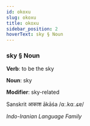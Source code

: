```yaml
---
id: okoxu
slug: okoxu
title: okoxu
sidebar_position: 2
hoverText: sky § Noun
---
```


### sky § Noun

**Verb**: to be the sky

**Noun**: sky

**Modifier**: sky-related

Sanskrit आकाश ākāśa /ɑː.kɑː.ɕɐ/

*Indo-Iranian Language Family*